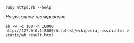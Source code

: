 ```
ruby httpd.rb --help
```

*Нагрузочное тестирование*
```
ab -w -c 100 -n 10000 http://127.0.0.1:8080/httptest/wikipedia_russia.html > static/ab_result.html
```
